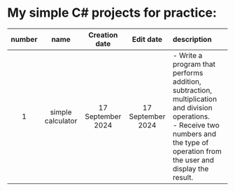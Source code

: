 # My simple C# projects for practice:
| number | name | Creation date | Edit date | description |
| :--: | :--: | :--: | :--: | :-- |
| 1 | simple calculator | 17 September 2024 | 17 September 2024 | - Write a program that performs addition, subtraction, multiplication and division operations. <br>- Receive two numbers and the type of operation from the user and display the result. |
